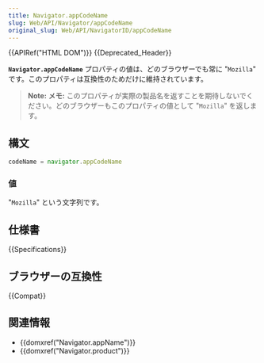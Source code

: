```yaml
---
title: Navigator.appCodeName
slug: Web/API/Navigator/appCodeName
original_slug: Web/API/NavigatorID/appCodeName
---
```


{{APIRef("HTML DOM")}} {{Deprecated_Header}}

**`Navigator.appCodeName`** プロパティの値は、どのブラウザーでも常に "`Mozilla`" です。このプロパティは互換性のためだけに維持されています。

> **Note:** **メモ:** このプロパティが実際の製品名を返すことを期待しないでください。どのブラウザーもこのプロパティの値として "`Mozilla`" を返します。

## 構文

```js
codeName = navigator.appCodeName
```

### 値

"`Mozilla`" という文字列です。

## 仕様書

{{Specifications}}

## ブラウザーの互換性

{{Compat}}

## 関連情報

- {{domxref("Navigator.appName")}}
- {{domxref("Navigator.product")}}
